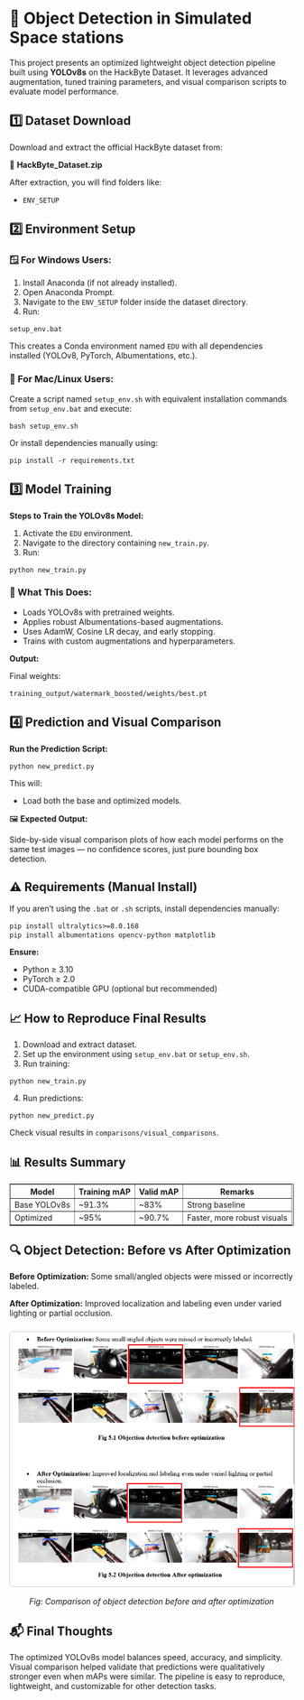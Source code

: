 <h1>🚀 Object Detection in Simulated Space stations</h1>

<p>
    This project presents an optimized lightweight object detection pipeline built using <strong>YOLOv8s</strong> on the HackByte Dataset.
    It leverages advanced augmentation, tuned training parameters, and visual comparison scripts to evaluate model performance.
</p>

<h2>1️⃣ Dataset Download</h2>
<p>
    Download and extract the official HackByte dataset from:
</p>
<p>🔗 <strong>HackByte_Dataset.zip</strong></p>
<p>After extraction, you will find folders like:</p>
<ul>
    <li><code>ENV_SETUP</code></li>
</ul>

<h2>2️⃣ Environment Setup</h2>

<h3>🪟 For Windows Users:</h3>
<ol>
    <li>Install Anaconda (if not already installed).</li>
    <li>Open Anaconda Prompt.</li>
    <li>Navigate to the <code>ENV_SETUP</code> folder inside the dataset directory.</li>
    <li>Run:</li>
</ol>
<pre><code>setup_env.bat</code></pre>
<p>This creates a Conda environment named <code>EDU</code> with all dependencies installed (YOLOv8, PyTorch, Albumentations, etc.).</p>

<h3>🐧 For Mac/Linux Users:</h3>
<p>Create a script named <code>setup_env.sh</code> with equivalent installation commands from <code>setup_env.bat</code> and execute:</p>
<pre><code>bash setup_env.sh</code></pre>
<p>Or install dependencies manually using:</p>
<pre><code>pip install -r requirements.txt</code></pre>

<h2>3️⃣ Model Training</h2>
<p><strong>Steps to Train the YOLOv8s Model:</strong></p>
<ol>
    <li>Activate the <code>EDU</code> environment.</li>
    <li>Navigate to the directory containing <code>new_train.py</code>.</li>
    <li>Run:</li>
</ol>
<pre><code>python new_train.py</code></pre>

<h3>🔧 What This Does:</h3>
<ul>
    <li>Loads YOLOv8s with pretrained weights.</li>
    <li>Applies robust Albumentations-based augmentations.</li>
    <li>Uses AdamW, Cosine LR decay, and early stopping.</li>
    <li>Trains with custom augmentations and hyperparameters.</li>
</ul>

<p><strong>Output:</strong></p>
<p>Final weights:</p>
<pre><code>training_output/watermark_boosted/weights/best.pt</code></pre>

<h2>4️⃣ Prediction and Visual Comparison</h2>
<p><strong>Run the Prediction Script:</strong></p>
<pre><code>python new_predict.py</code></pre>

<p>This will:</p>
<ul>
    <li>Load both the base and optimized models.</li>
</ul>

<p>🖼️ <strong>Expected Output:</strong></p>
<p>Side-by-side visual comparison plots of how each model performs on the same test images — no confidence scores, just pure bounding box detection.</p>

<h2>⚠️ Requirements (Manual Install)</h2>
<p>If you aren’t using the <code>.bat</code> or <code>.sh</code> scripts, install dependencies manually:</p>
<pre><code>pip install ultralytics>=8.0.168
pip install albumentations opencv-python matplotlib</code></pre>

<p><strong>Ensure:</strong></p>
<ul>
    <li>Python ≥ 3.10</li>
    <li>PyTorch ≥ 2.0</li>
    <li>CUDA-compatible GPU (optional but recommended)</li>
</ul>

<h2>📈 How to Reproduce Final Results</h2>
<ol>
    <li>Download and extract dataset.</li>
    <li>Set up the environment using <code>setup_env.bat</code> or <code>setup_env.sh</code>.</li>
    <li>Run training:</li>
</ol>
<pre><code>python new_train.py</code></pre>
<ol start="4">
    <li>Run predictions:</li>
</ol>
<pre><code>python new_predict.py</code></pre>
<p>Check visual results in <code>comparisons/visual_comparisons</code>.</p>

<h2>📊 Results Summary</h2>
<table border="1" cellpadding="5" cellspacing="0">
    <tr>
        <th>Model</th>
        <th>Training mAP</th>
        <th>Valid mAP</th>
        <th>Remarks</th>
    </tr>
    <tr>
        <td>Base YOLOv8s</td>
        <td>~91.3%</td>
        <td>~83%</td>
        <td>Strong baseline</td>
    </tr>
    <tr>
        <td>Optimized</td>
        <td>~95%</td>
        <td>~90.7%</td>
        <td>Faster, more robust visuals</td>
    </tr>
</table>

<h2>🔍 Object Detection: Before vs After Optimization</h2>
<p><strong>Before Optimization:</strong> Some small/angled objects were missed or incorrectly labeled.</p>
<p><strong>After Optimization:</strong> Improved localization and labeling even under varied lighting or partial occlusion.</p>
<img src="final_results/Screenshot 2025-07-25 134459.png" alt="Before and After Optimization Comparison" style="max-width: 100%; border: 1px solid #ccc; border-radius: 6px; margin-top: 10px;">

<p style="text-align: center; font-style: italic;">Fig: Comparison of object detection before and after optimization</p>


<h2>📬 Final Thoughts</h2>
<p>
    The optimized YOLOv8s model balances speed, accuracy, and simplicity.
    Visual comparison helped validate that predictions were qualitatively stronger even when mAPs were similar.
    The pipeline is easy to reproduce, lightweight, and customizable for other detection tasks.
</p>
